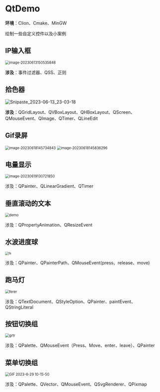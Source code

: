 # QtDemo


**环境**：Clion、Cmake、MinGW

绘制一些自定义控件以及小案例

## IP输入框

<img src="https://image.turiing.cn/images/2023/06/13/image-20230613150535848.png" alt="image-20230613150535848" style="zoom: 80%;" />

**涉及**：事件过滤器、QSS、正则

## 拾色器

![Snipaste_2023-06-13_23-03-18](https://image.turiing.cn/images/2023/06/13/Snipaste_2023-06-13_23-03-18.png)

**涉及**：QGridLayout、QVBoxLayout、QHBoxLayout、QScreen、QMouseEvent、QImage、QTimer、QLineEdit

## Gif录屏

<img src="https://image.turiing.cn/images/2023/06/18/image-20230618145734843.png" alt="image-20230618145734843" style="zoom:80%;" />

<img src="https://image.turiing.cn/images/2023/06/18/image-20230618145836296.png" alt="image-20230618145836296" style="zoom:80%;" />

## 电量显示

<img src="https://image.turiing.cn/images/2023/06/19/image-20230619130721850.png" alt="image-20230619130721850" style="zoom:80%;" />

涉及：QPainter、QLinearGradient、QTimer

## 垂直滚动的文本

<img src="https://image.turiing.cn/images/2023/06/20/demo.gif" alt="demo" style="zoom:80%;" />

涉及：QPropertyAnimation、QResizeEvent

## 水波进度球

<img src="https://image.turiing.cn/images/2023/06/21/fe.gif" alt="fe" style="zoom:67%;" />

涉及：QPainter、QPainterPath、QMouseEvent(press、release、move)

## 跑马灯

<img src="https://image.turiing.cn/images/2023/06/26/ferer.gif" alt="ferer" style="zoom: 80%;" />

涉及：QTextDocument、QStyleOption、QPainter、paintEvent、QStringLiteral

## 按钮切换组

<img src="https://image.turiing.cn/images/2023/06/28/grtr.gif" alt="grtr" style="zoom:80%;" />

涉及：QPalette、QMouseEvent（Press、Move、enter、leave）、QPainter

## 菜单切换组

<img src="https://image.turiing.cn/images/2023/06/29/GIF-2023-6-29-10-15-50.gif" alt="GIF 2023-6-29 10-15-50" style="zoom:80%;" />

涉及：QPalette、QVector、QMouseEvent、QSvgRenderer、QPixmap
